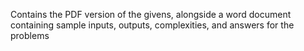 Contains the PDF version of the givens, alongside a word document containing sample inputs, outputs, complexities, and answers for the problems
